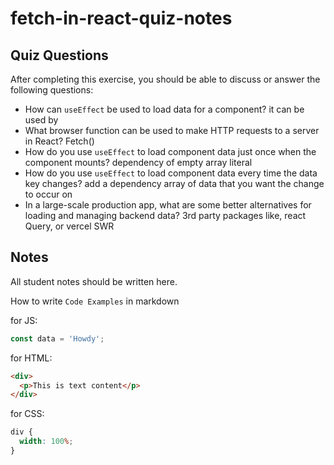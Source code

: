 # fetch-in-react-quiz-notes

## Quiz Questions

After completing this exercise, you should be able to discuss or answer the following questions:

- How can `useEffect` be used to load data for a component?
  it can be used by
- What browser function can be used to make HTTP requests to a server in React?
  Fetch()
- How do you use `useEffect` to load component data just once when the component mounts?
  dependency of empty array literal
- How do you use `useEffect` to load component data every time the data key changes?
  add a dependency array of data that you want the change to occur on
- In a large-scale production app, what are some better alternatives for loading and managing backend data?
  3rd party packages like, react Query, or vercel SWR

## Notes

All student notes should be written here.

How to write `Code Examples` in markdown

for JS:

```javascript
const data = 'Howdy';
```

for HTML:

```html
<div>
  <p>This is text content</p>
</div>
```

for CSS:

```css
div {
  width: 100%;
}
```
